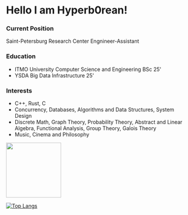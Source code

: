 # Hello I am Hyperb0rean!

### Current Position 
Saint-Petersburg Research Center Engnineer-Assistant

### Education
 - ITMO University Computer Science and Engineering BSc 25'
 - YSDA Big Data Infrastructure 25'

### Interests
- C++, Rust, C
- Concurrency, Databases, Algorithms and Data Structures, System Design
- Discrete Math, Graph Theory, Probability Theory, Abstract and Linear Algebra, Functional Analysis, Group Theory, Galois Theory
- Music, Cinema and Philosophy



<p>
<a href="https://github-readme-stats.vercel.app/api?username=Hyperb0rean&show_icons=true&count_private=true">
       <img height=150 src="https://github-readme-stats.vercel.app/api?username=Hyperb0rean&show_icons=true&count_private=true"/>
</a>

[![Top Langs](https://github-readme-stats.vercel.app/api/top-langs/?username=hyperb0rean&exclude_repo=itmo_web&layout=pie&count_private=true)](https://github.com/anuraghazra/github-readme-stats)
</p>